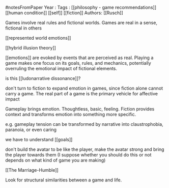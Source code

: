 #notesFromPaper
Year   :
Tags   : [[philosophy - game recommendations]] [[human condition]] [[self]] [[fiction]]
Authors: [[Rusch]]

Games involve real rules and fictional worlds. Games are real in a sense, fictional in others

[[represented world emotions]]

[[hybrid illusion theory]]

[[emotions]] are evoked by events that are perceived as real. Playing a game makes one focus on its goals, rules, and mechanics, potentially overruling the emotional impact of fictional elements.

is this [[ludonarrative dissonance]]?

don't turn to fiction to expand emotion in games, since fiction alone cannot carry a game. The real part of a game is the primary vehicle for affective impact

Gameplay brings emotion. Thoughtless, basic, feeling. Fiction provides context and transforms emotion into something more specific. 

e.g. gameplay tension can be transformed by narrative into claustrophobia, paranoia, or even caring

we have to understand [[goals]]

don't build the avatar to be like the player, make the avatar strong and bring the player towards them (I suppose whether you should do this or not depends on what kind of game you are making)

[[The Marriage-Humble]]

Look for structural similarities between a game and life.
